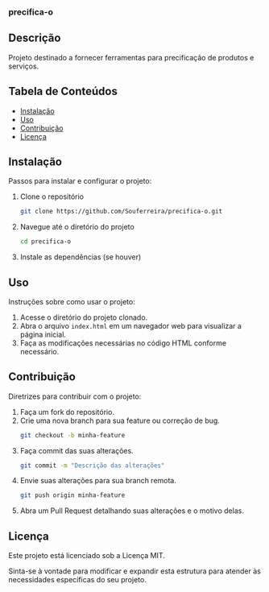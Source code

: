 ### precifica-o

## Descrição
Projeto destinado a fornecer ferramentas para precificação de produtos e serviços.

## Tabela de Conteúdos
- [Instalação](#instalação)
- [Uso](#uso)
- [Contribuição](#contribuição)
- [Licença](#licença)

## Instalação
Passos para instalar e configurar o projeto:
1. Clone o repositório
   ```bash
   git clone https://github.com/Souferreira/precifica-o.git
   ```
2. Navegue até o diretório do projeto
   ```bash
   cd precifica-o
   ```
3. Instale as dependências (se houver)

## Uso
Instruções sobre como usar o projeto:
1. Acesse o diretório do projeto clonado.
2. Abra o arquivo `index.html` em um navegador web para visualizar a página inicial.
3. Faça as modificações necessárias no código HTML conforme necessário.

## Contribuição
Diretrizes para contribuir com o projeto:
1. Faça um fork do repositório.
2. Crie uma nova branch para sua feature ou correção de bug.
   ```bash
   git checkout -b minha-feature
   ```
3. Faça commit das suas alterações.
   ```bash
   git commit -m "Descrição das alterações"
   ```
4. Envie suas alterações para sua branch remota.
   ```bash
   git push origin minha-feature
   ```
5. Abra um Pull Request detalhando suas alterações e o motivo delas.

## Licença
Este projeto está licenciado sob a Licença MIT.

Sinta-se à vontade para modificar e expandir esta estrutura para atender às necessidades específicas do seu projeto.
